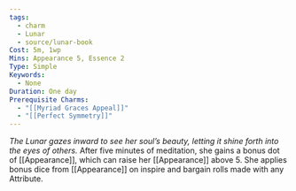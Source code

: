 ```yaml
---
tags:
  - charm
  - Lunar
  - source/lunar-book
Cost: 5m, 1wp
Mins: Appearance 5, Essence 2
Type: Simple
Keywords:
  - None
Duration: One day
Prerequisite Charms:
  - "[[Myriad Graces Appeal]]"
  - "[[Perfect Symmetry]]"
---
```

*The Lunar gazes inward to see her soul’s beauty, letting it shine forth into the eyes of others.*
After five minutes of meditation, she gains a bonus dot of [[Appearance]], which can raise her [[Appearance]] above 5. She applies bonus dice from [[Appearance]] on inspire and bargain rolls made with any Attribute.